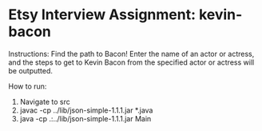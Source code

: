 Etsy Interview Assignment: kevin-bacon
===========

Instructions:
Find the path to Bacon! Enter the name of an actor or actress, and the steps to get to Kevin Bacon from the specified actor or actress will be outputted.

How to run:
1) Navigate to src
2) javac -cp ../lib/json-simple-1.1.1.jar *.java
3) java -cp .:../lib/json-simple-1.1.1.jar Main
